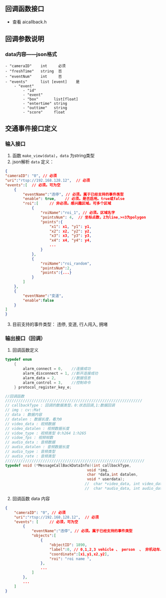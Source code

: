 <!--
 * @Description: multi hard decode with tensorrt
 * @Version: 1.0
 * @Company: xmrbi
 * @Author: zhongchong
 * @Date: 2023-01-16 09:40:04
 * @LastEditors: zhongchong
 * @LastEditTime: 2023-02-07 09:44:29
-->
## 回调函数接口
 - 查看 aicallback.h

## 回调参数说明
### data内容——json格式
    - "cameraID"    int     必须
    - "freshTime"   string  否
    - "eventNum"    int     否
    - "events"      list [event]    是
        - "event"
            - "id"
            - "event"
            - "box"       list[float]
            - "entertime" string
            - "outtime"   string
            - "score"     float

## 交通事件接口定义
### 输入接口
1. 函数 `make_view(data)`，`data` 为string类型
2. json解析 `data` 定义：
```json
{
"cameraID": "0", // 必须
"uri":"rtsp://192.168.128.12",  // 必须
"events":[  // 必须。可为空
    {
        "eventName":"违停", // 必须。属于已经支持的事件类型
        "enable": true,    // 必须。是否启用。true或false
        "roi":[     // 非必须。感兴趣区域。可多个区域
            {
                "roiName":"roi_1", // 必须。区域名字
                "pointsNum": 4,  // 坐标点数，2为line,>=3为polygon
                "points":{
                    "x1": x1, "y1": y1,
                    "x2": x2, "y2": y2,
                    "x3": x3, "y3": y3,
                    "x4": x4, "y4": y4,
                    ...
                }
            },
            {
                "roiName":"roi_random",
                "pointsNum":2,
                "points":{...}
            }
        ]
    },
    {
        "eventName":"变道",
        "enable":false
    }
]
}
```

3. 目前支持的事件类型：
违停, 变道, 行人闯入, 拥堵

### 输出接口（回调）
1. 回调函数定义
```C++
typedef enum
    {
        alarm_connect = 0,    //连接成功
        alarm_disconnect = 1, //断开连接成功
        alarm_data = 2,       //数据信息
        alarm_control = 3,    //控制命令
    } protocol_register_key_e;

//回调函数
//////////////////////////////////////////////////////////////
// callbackType : 回调的数据类型，0:状态回调,1:数据回调
// img : cv::Mat
// data : 数据内容
// datalen : 数据长度，看为0
// video_data : 视频数据
// video_datalen : 视频数据长度
// vidoe_type : 视频类型 0:h264 1:h265
// vidoe_fps : 视频帧数
// audio_data : 音频数据
// audio_datalen : 音频数据长度
// audio_type : 音频类型
// audio_rate : 音频类型  
///////////////////////////////////////////////////////////////
typedef void (*MessageCallBackDataInfo)(int callbackType,
                                     void *img,
                                     char *data,int datalen,
                                     void * userdata);
                                    //  char *video_data, int video_datalen,int vidoe_type, int vidoe_fps,
                                    //  char *audio_data, int audio_datalen,int audio_type, int audio_rate);
```
2. 回调函数 data 内容
``` json
{
    "cameraID": "0", // 必须
    "uri":"rtsp://192.168.128.12",  // 必须
    "events": [     // 必须，可为空
        {
            "eventName":"违停", // 必须。属于已经支持的事件类型
            "objects":[
                {
                    "objectID": 1890,
                    "label":0, // 0,1,2,3 vehicle 、 person  、 非机动车、unknown
                    "coordinate":[x1,y1,x2,y2],
                    "roi": "roi name ",
                },
                ...
            ]
        },
        ...
    ]
}
```